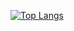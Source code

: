[![Top Langs](https://github-readme-stats.vercel.app/api/top-langs/?username=bryandedeur&layout=compact)](https://github.com/bryandedeur/github-readme-stats)

<!--
**BryanDedeur/BryanDedeur** is a ✨ _special_ ✨ repository because its `README.md` (this file) appears on your GitHub profile.

Here are some ideas to get you started:

- 🔭 I’m currently working on ...
- 🌱 I’m currently learning ...
- 👯 I’m looking to collaborate on ...
- 🤔 I’m looking for help with ...
- 💬 Ask me about ...
- 📫 How to reach me: ...
- 😄 Pronouns: ...
- ⚡ Fun fact: ...
-->
